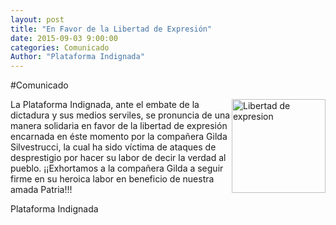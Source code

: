 ```yaml
---
layout: post
title: "En Favor de la Libertad de Expresión"
date: 2015-09-03 9:00:00
categories: Comunicado
Author: "Plataforma Indignada"
---
```


#Comunicado

<img style="float: right; height: 150px; with: 200px" src="https://scontent-iad3-1.xx.fbcdn.net/hphotos-xpa1/v/t1.0-9/11986375_942519595833450_5798996948312014380_n.jpg?oh=341d65e02edfe08346ab1106d1943c7e&oe=565DCA1C" class="img-responsive" alt="Libertad de expresion">

La Plataforma Indignada, ante el embate de la dictadura y sus medios serviles, se pronuncia de una manera solidaria en favor de la libertad de expresión encarnada en éste momento por la compañera Gilda Silvestrucci, la cual ha sido víctima de ataques de desprestigio por hacer su labor de decir la verdad al pueblo. ¡¡Exhortamos a la compañera Gilda a seguir firme en su heroica labor en beneficio de nuestra amada Patria!!!


Plataforma Indignada